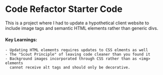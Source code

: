 # Code Refactor Starter Code

This is a project where I had to update a hypothetical client website 
to include image tags and semantic HTML elements rather than generic
divs. 

#### Key Learnings:
    - Updating HTML elements requires updates to CSS elments as well
    - The "Scout Principle" of leaving code cleaner than you found it
    - Background images incorporated through CSS rather than as <img> elements
      cannot receive alt tags and should only be decorative.